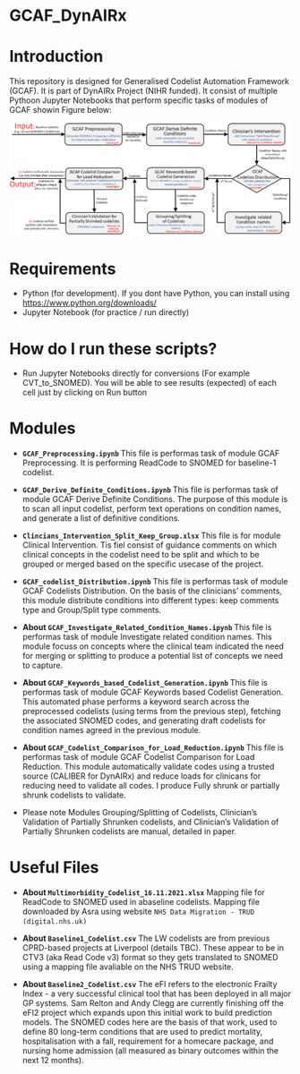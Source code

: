 # GCAF_DynAIRx

# Introduction
This repository is designed for Generalised Codelist Automation Framework (GCAF). It is part of DynAIRx Project (NIHR funded). It consist of multiple Pythoon Jupyter Notebooks that perform specific tasks of modules of GCAF showin Figure below:

<!-- mapping files and utlity functions for conversion, grouping, and preparation of training data. Baseline database may consist of SNOMED, cvt codes, read codes, conditions/terms, descriptions etc.

This is framework created by Asra for Codelist Paper -->

![Generalised Codelist Automation Framework (GCAF)](/others/GCAF_Framework.png)




# Requirements
- Python (for development). If you dont have Python, you can install using https://www.python.org/downloads/ 
- Jupyter Notebook (for practice / run directly)

# How do I run these scripts?
- Run Jupyter Notebooks directly for conversions (For example CVT_to_SNOMED). You will be able to see results (expected) of each cell just by clicking on Run button

# Modules
- <b>`GCAF_Preprocessing.ipynb` </b>
This file is performas task of module GCAF Preprocessing. It is performing ReadCode to SNOMED for baseline-1 codelist.

- <b>`GCAF_Derive_Definite_Conditions.ipynb` </b>
This file is performas task of module GCAF Derive Definite Conditions. The purpose of this module is to scan all input codelist, perform text operations on condition names, and generate a list of definitive conditions. 

- <b>`Clincians_Intervention_Split_Keep_Group.xlsx` </b>
This file is for module Clinical Intervention. Tis fiel consist of guidance comments on which clinical concepts in the codelist need to be split and which to be grouped or merged based on the specific usecase of the project.

- <b>`GCAF_codelist_Distribution.ipynb` </b>
This file is performas task of module GCAF Codelists Distribution. On the basis of the clinicians' comments, this module distribute conditions into different types: keep comments type and Group/Split type comments.

- <b>About `GCAF_Investigate_Related_Condition_Names.ipynb` </b>
This file is performas task of module Investigate related condition names. This module focuss on concepts where the clinical team indicated the need for merging or splitting to produce a potential list of concepts we need to capture.

- <b>About `GCAF_Keywords_based_Codelist_Generation.ipynb` </b>
This file is performas task of module GCAF Keywords based Codelist Generation. This automated phase performs a keyword search across the preprocessed codelists (using terms from the previous step), fetching the associated SNOMED codes, and generating draft codelists for condition names agreed in the previous module. 


- <b>About `GCAF_Codelist_Comparison_for_Load_Reduction.ipynb` </b>
This file is performas task of module GCAF Codelist Comparison for Load Reduction. This module automatically validate codes using a trusted source (CALIBER for DynAIRx) and reduce loads for clinicans for reducing need to validate all codes. I produce Fully shrunk or partially shrunk codelists to validate.


- Please note Modules Grouping/Splitting of Codelists, Clinician’s Validation of Partially Shrunken codelists, and Clinician’s Validation of Partially Shrunken codelists are manual, detailed in paper.


# Useful Files
- <b>About `Multimorbidity_Codelist_16.11.2021.xlsx`</b>
    Mapping file for ReadCode to SNOMED used in abaseline codelists. Mapping file downloaded by Asra using website `NHS Data Migration - TRUD (digital.nhs.uk)`


- <b>About `Baseline1_Codelist.csv`</b>
    The LW codelists are from previous CPRD-based projects at Liverpool (details TBC). These appear to be in CTV3 (aka Read Code v3) format so they gets translated to SNOMED using a mapping file avaliable on the NHS TRUD website.

- <b>About `Baseline2_Codelist.csv`</b>
    The eFI refers to the electronic Frailty Index - a very successful clinical tool that has been deployed in all major GP systems. Sam Relton and Andy Clegg are currently finishing off the eFI2 project which expands upon this initial work to build prediction models. The SNOMED codes here are the basis of that work, used to define 80 long-term conditions that are used to predict mortality, hospitalisation with a fall, requirement for a homecare package, and nursing home admission (all measured as binary outcomes within the next 12 months).

